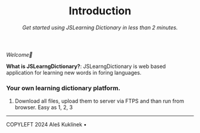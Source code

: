 <header>

<!--
  <<< Author notes: Course header >>>
  Include a 1280×640 image, course title in sentence case, and a concise description in emphasis.
  In your repository settings: enable template repository, add your 1280×640 social image, auto delete head branches.
  Add your open source license, GitHub uses MIT license.
-->

# Introduction

_Get started using JSLearning Dictionary in less than 2 minutes._

</header>



_Welcome:wave:_

**What is JSLearngDictionary?**: JSLearngDictionary is web based application for learning new words in foring languages. 

### Your own learning dictionary platform.

1. Download all files, upload them to server via FTPS and than run from browser. Easy as 1, 2, 3 

<footer>

<!--
  <<< Author notes: Footer >>>
  Add a link to get support, GitHub status page, code of conduct, license link.
-->

---

COPYLEFT 2024 Aleš Kuklínek &bull; 

</footer>
